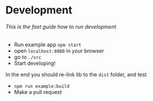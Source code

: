 # Development

###### This is the fast guide how to run development

- Run example app `npm start`
- open `localhost:8080` in your browser
- go to `./src`
- Start developing!

In the end you should re-link lib to the `dist` folder, and test

- `npm run example:build`
- Make a pull request
